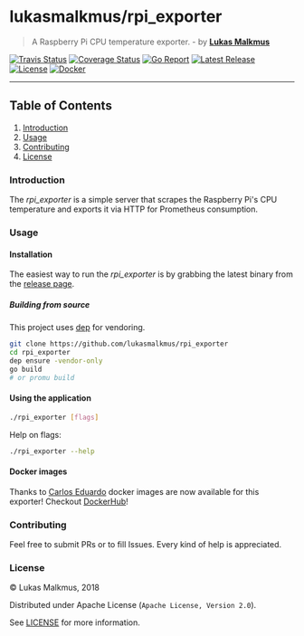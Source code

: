 # lukasmalkmus/rpi_exporter

> A Raspberry Pi CPU temperature exporter. - by **[Lukas Malkmus](https://github.com/lukasmalkmus)**

[![Travis Status][travis_badge]][travis]
[![Coverage Status][coverage_badge]][coverage]
[![Go Report][report_badge]][report]
[![Latest Release][release_badge]][release]
[![License][license_badge]][license]
[![Docker][docker_badge]][docker]

---

## Table of Contents

1. [Introduction](#introduction)
2. [Usage](#usage)
3. [Contributing](#contributing)
4. [License](#license)

### Introduction

The *rpi_exporter* is a simple server that scrapes the Raspberry Pi's CPU
temperature and exports it via HTTP for Prometheus consumption.

### Usage

#### Installation

The easiest way to run the *rpi_exporter* is by grabbing the latest binary from
the [release page][release].

##### Building from source

This project uses [dep](https://github.com/golang/dep) for vendoring.

```bash
git clone https://github.com/lukasmalkmus/rpi_exporter
cd rpi_exporter
dep ensure -vendor-only
go build
# or promu build
```

#### Using the application

```bash
./rpi_exporter [flags]
```

Help on flags:

```bash
./rpi_exporter --help
```

#### Docker images

Thanks to [Carlos Eduardo](https://github.com/carlosedp) docker images are now
available for this exporter! Checkout [DockerHub](https://hub.docker.com/r/carlosedp/arm_exporter)!

### Contributing

Feel free to submit PRs or to fill Issues. Every kind of help is appreciated.

### License

© Lukas Malkmus, 2018

Distributed under Apache License (`Apache License, Version 2.0`).

See [LICENSE](LICENSE) for more information.

[travis]: https://travis-ci.org/lukasmalkmus/rpi_exporter
[travis_badge]: https://travis-ci.org/lukasmalkmus/rpi_exporter.svg
[coverage]: https://coveralls.io/github/lukasmalkmus/rpi_exporter?branch=master
[coverage_badge]: https://coveralls.io/repos/github/lukasmalkmus/rpi_exporter/badge.svg?branch=master
[report]: https://goreportcard.com/report/github.com/lukasmalkmus/rpi_exporter
[report_badge]: https://goreportcard.com/badge/github.com/lukasmalkmus/rpi_exporter
[release]: https://github.com/lukasmalkmus/rpi_exporter/releases
[release_badge]: https://img.shields.io/github/release/lukasmalkmus/rpi_exporter.svg
[license]: https://opensource.org/licenses/Apache-2.0
[license_badge]: https://img.shields.io/badge/license-Apache-blue.svg
[docker]: https://hub.docker.com/r/carlosedp/arm_exporter
[docker_badge]: https://img.shields.io/docker/pulls/carlosedp/arm_exporter.svg